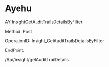 #     Ayehu


AY InsightGetAuditTrailsDetailsByFilter

Method: Post

OperationID: Insight_GetAuditTrailsDetailsByFilter

EndPoint:

/Api/insight/getAuditTrailDetails
